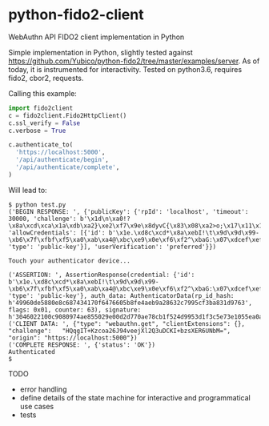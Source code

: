 # python-fido2-client
WebAuthn API FIDO2 client implementation in Python

Simple implementation in Python, slightly tested against https://github.com/Yubico/python-fido2/tree/master/examples/server.
As of today, it is instrumented for interactivity. Tested on python3.6, requires fido2, cbor2, requests.

Calling this example:
```python
import fido2client
c = fido2client.Fido2HttpClient()
c.ssl_verify = False
c.verbose = True

c.authenticate_to(
  'https://localhost:5000',
  '/api/authenticate/begin',
  '/api/authenticate/complete',
)
```

Will lead to:
```
$ python test.py
('BEGIN RESPONSE: ', {'publicKey': {'rpId': 'localhost', 'timeout': 30000, 'challenge': b'\x1d\n\xa0!?  \x8a\xcd\xca\x1a\xdb\xa2}\xe2\xf7\x9e\x8dyvC{\x83\x08\xa2>o;\x17\x11\x1e\x945\xb3', 'allowCredentials': [{'id': b'\x1e.\xd8c\xcd*\x8a\xebI!\t\x9d\x9d\x99-\xb6\x7f\xfbf\xf5\xa0\xab\xa4@\xbc\xe9\x0e\xf6\xf2^\xbaG:\x07\xdcef\xef\xcf\x0e\xf6\xda\xa9\xbf\x06\x84O\xfb\x00e\x88\x7f\xa7\x11\x00g\x90`\xdf\x85\x97\x95Rf', 'type': 'public-key'}], 'userVerification': 'preferred'}})

Touch your authenticator device...

('ASSERTION: ', AssertionResponse(credential: {'id': b'\x1e.\xd8c\xcd*\x8a\xebI!\t\x9d\x9d\x99-\xb6\x7f\xfbf\xf5\xa0\xab\xa4@\xbc\xe9\x0e\xf6\xf2^\xbaG:\x07\xdcef\xef\xcf\x0e\xf6\xda\xa9\xbf\x06\x84O\xfb\x00e\x88\x7f\xa7\x11\x00g\x90`\xdf\x85\x97\x95Rf', 'type': 'public-key'}, auth_data: AuthenticatorData(rp_id_hash: h'49960de5880e8c687434170f6476605b8fe4aeb9a28632c7995cf3ba831d9763', flags: 0x01, counter: 63), signature: h'3046022100c9080974ae855029e00d2d770ae78cb1f524d9953d1f3c5e73e1055ea0ac6a5902210082edf3c9f339e78b3d21ee96bba7b677e7c98542ab4191676cc2f840fa7514b2'))
('CLIENT DATA: ', {"type": "webauthn.get", "clientExtensions": {}, "challenge":   "HQqgIT+Kzcoa26J94veejXl2Q3uDCKI+bzsXER6UNbM=", "origin": "https://localhost:5000"})
('COMPLETE RESPONSE: ', {'status': 'OK'})
Authenticated
$
```

TODO
+ error handling
+ define details of the state machine for interactive and programmatical use cases
+ tests
